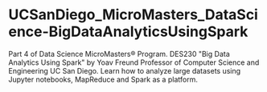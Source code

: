 # UCSanDiego_MicroMasters_DataScience-BigDataAnalyticsUsingSpark
Part 4 of Data Science MicroMasters® Program. DES230 "Big Data Analytics Using Spark" by Yoav Freund Professor of Computer Science and Engineering UC San Diego. Learn how to analyze large datasets using Jupyter notebooks, MapReduce and Spark as a platform.
